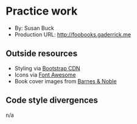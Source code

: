 # Practice work
+ By: Susan Buck
+ Production URL: <http://foobooks.gaderrick.me>

## Outside resources
+ Styling via [Bootstrap CDN](https://www.bootstrapcdn.com)
+ Icons via [Font Awesome](https://fontawesome.com)
+ Book cover images from [Barnes & Noble](https://www.barnesandnoble.com)

## Code style divergences
n/a